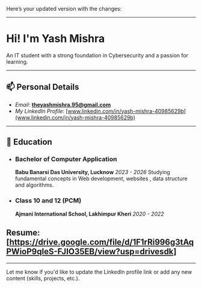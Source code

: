 Here’s your updated version with the changes:

---

# Hi! I'm **Yash Mishra**

An IT student with a strong foundation in Cybersecurity and a passion for learning.

---

## 📫 Personal Details

* *Email*: **[theyashmishra.95@gmail.com](mailto:theyashmishra.95@gmail.com)**
* *My LinkedIn Profile*: [www.linkedin.com/in/yash-mishra-40985629b](www.linkedin.com/in/yash-mishra-40985629b)

---

## 🏫 Education

* ### Bachelor of Computer Application 

  **Babu Banarsi Das University, Lucknow**
  *2023 - 2026*
  Studying fundamental concepts in Web development, websites , data structure and algorithms.
* ### Class 10 and 12 (PCM)

  **Ajmani International School, Lakhimpur Kheri**
  *2020 - 2022*

## Resume: [https://drive.google.com/file/d/1F1rRi996g3tAqPWioP9qleS-FJIO35EB/view?usp=drivesdk]

---

Let me know if you'd like to update the LinkedIn profile link or add any new content (skills, projects, etc.).
